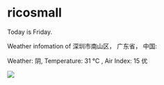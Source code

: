 # ricosmall

Today is Friday.

Weather infomation of 深圳市南山区， 广东省， 中国: 

Weather: 阴, Temperature: 31 ℃ , Air Index: 15 优

<img src="https://github-readme-stats.vercel.app/api?username=ricosmall&show_icons=true" />
